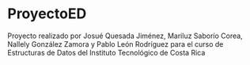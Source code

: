 # ProyectoED
Proyecto realizado por Josué Quesada Jiménez, Mariluz Saborío Corea, Nallely González Zamora y Pablo León Rodríguez para el curso de Estructuras de Datos del Instituto Tecnológico de Costa Rica
